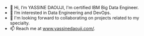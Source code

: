 - 👋 Hi, I’m YASSINE DAOUJI, I'm certified IBM Big Data Engineer.
- 🌱 I’m interested in Data Engineering and DevOps.
- 👀 I'm looking forward to collaborating on projects related to my specialty.
- 📫 Reach me at www.yassinedaouji.com/.

<!---
iamyacin/iamyacin is a ✨ special ✨ repository because its `README.md` (this file) appears on your GitHub profile.
You can click the Preview link to take a look at your changes.
--->
